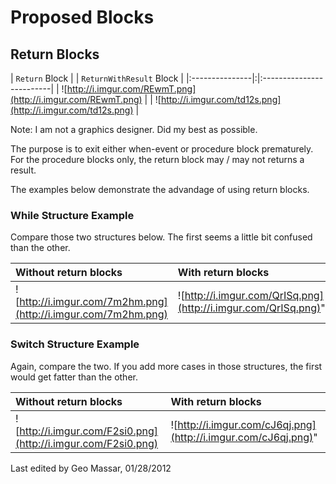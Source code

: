 # Proposed Blocks #

## Return Blocks ##

| `Return` Block | | `ReturnWithResult` Block |
|:---------------|:|:-------------------------|
| ![http://i.imgur.com/REwmT.png](http://i.imgur.com/REwmT.png) | | ![http://i.imgur.com/td12s.png](http://i.imgur.com/td12s.png) |

Note: I am not a graphics designer. Did my best as possible.

The purpose is to exit either when-event or procedure block prematurely. For the procedure blocks only, the return block may / may not returns a result.

The examples below demonstrate the advandage of using return blocks.

### While Structure Example ###

Compare those two structures below. The first seems a little bit confused than the other.

| Without return blocks | With return blocks |
|:----------------------|:-------------------|
| ![http://i.imgur.com/7m2hm.png](http://i.imgur.com/7m2hm.png) | ![http://i.imgur.com/QrISq.png](http://i.imgur.com/QrISq.png)" |

### Switch Structure Example ###

Again, compare the two. If you add more cases in those structures, the first would get fatter than the other.

| Without return blocks | With return blocks |
|:----------------------|:-------------------|
| ![http://i.imgur.com/F2si0.png](http://i.imgur.com/F2si0.png) | ![http://i.imgur.com/cJ6qj.png](http://i.imgur.com/cJ6qj.png)" |

Last edited by Geo Massar, 01/28/2012